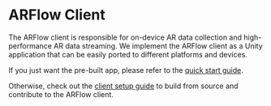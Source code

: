 # ARFlow Client

The ARFlow client is responsible for on-device AR data collection and
high-performance AR data streaming. We implement the ARFlow client as a Unity
application that can be easily ported to different platforms and devices.

If you just want the pre-built app, please refer to the
[quick start guide](../README.md#client-setup).

Otherwise, check out the [client setup guide](../CONTRIBUTING.md#client-setup)
to build from source and contribute to the ARFlow client.
